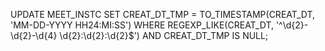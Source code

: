 UPDATE MEET_INSTC
SET CREAT_DT_TMP = TO_TIMESTAMP(CREAT_DT, 'MM-DD-YYYY HH24:MI:SS')
WHERE REGEXP_LIKE(CREAT_DT, '^\d{2}-\d{2}-\d{4} \d{2}:\d{2}:\d{2}$')
  AND CREAT_DT_TMP IS NULL;
